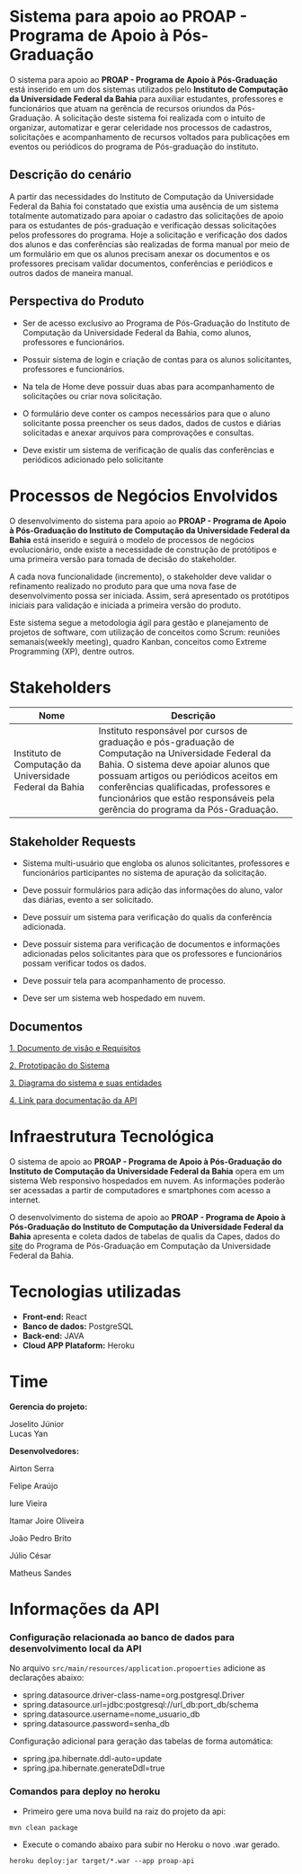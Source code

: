 # Sistema para apoio ao PROAP - Programa de Apoio à Pós-Graduação

O sistema para apoio ao **PROAP - Programa de Apoio à Pós-Graduação** está inserido em um dos sistemas utilizados pelo **Instituto de Computação da Universidade Federal da Bahia** para auxiliar estudantes, professores e funcionários que atuam na gerência de recursos oriundos da Pós-Graduação. A solicitação deste sistema foi realizada com o intuito de organizar, automatizar e gerar celeridade nos processos de cadastros, solicitações e acompanhamento de recursos voltados para publicações em eventos ou periódicos do programa de Pós-graduação do instituto.

## Descrição do cenário

A partir das necessidades do Instituto de Computação da Universidade Federal da Bahia foi constatado que existia uma ausência de um sistema totalmente automatizado para apoiar o cadastro das solicitações de apoio para os estudantes de pós-graduação e verificação dessas solicitações pelos professores do programa. Hoje a solicitação e verificação dos dados dos alunos e das conferências são realizadas de forma manual por meio de um formulário em que os alunos precisam anexar os documentos e os professores precisam validar documentos, conferências e periódicos e outros dados de maneira manual.

## Perspectiva do Produto

-   Ser de acesso exclusivo ao Programa de Pós-Graduação do Instituto de Computação da Universidade Federal da Bahia, como alunos, professores e funcionários.
    
-   Possuir sistema de login e criação de contas para os alunos solicitantes, professores e funcionários.
    
-   Na tela de Home deve possuir duas abas para acompanhamento de solicitações ou criar nova solicitação.
    
-   O formulário deve conter os campos necessários para que o aluno solicitante possa preencher os seus dados, dados de custos e diárias solicitadas e anexar arquivos para comprovações e consultas.
    
-   Deve existir um sistema de verificação de qualis das conferências e periódicos adicionado pelo solicitante

# Processos de Negócios Envolvidos

O desenvolvimento do sistema para apoio ao **PROAP - Programa de Apoio à Pós-Graduação do Instituto de Computação da Universidade Federal da Bahia** está inserido e seguirá o modelo de processos de negócios evolucionário, onde existe a necessidade de construção de protótipos e uma primeira versão para tomada de decisão do stakeholder.

A cada nova funcionalidade (incremento), o stakeholder deve validar o refinamento realizado no produto para que uma nova fase de desenvolvimento possa ser iniciada. Assim, será apresentado os protótipos iniciais para validação e iniciada a primeira versão do produto.

Este sistema segue a metodologia ágil para gestão e planejamento de projetos de software, com utilização de conceitos como Scrum: reuniões semanais(weekly meeting), quadro Kanban, conceitos como Extreme Programming (XP), dentre outros.

# **Stakeholders**

| **Nome** | **Descrição** |
|--|--|
| Instituto de Computação da Universidade Federal da Bahia | Instituto responsável por cursos de graduação e pós-graduação de Computação na Universidade Federal da Bahia. O sistema deve apoiar alunos que possuam artigos ou periódicos aceitos em conferências qualificadas, professores e funcionários que estão responsáveis pela gerência do programa da Pós-Graduação. |


## **Stakeholder Requests**

-   Sistema multi-usuário que engloba os alunos solicitantes, professores e funcionários participantes no sistema de apuração da solicitação.
    
-   Deve possuir formulários para adição das informações do aluno, valor das diárias, evento a ser solicitado.
    
-   Deve possuir um sistema para verificação do qualis da conferência adicionada.
    
-   Deve possuir sistema para verificação de documentos e informações adicionadas pelos solicitantes para que os professores e funcionários possam verificar todos os dados.
    
-   Deve possuir tela para acompanhamento de processo.
    
-   Deve ser um sistema web hospedado em nuvem.

## Documentos

[1. Documento de visão e Requisitos](https://docs.google.com/document/d/1m9wSqd6X_1-cIYyQlSkXVTLkZj8PFWPeTRYjBZ5t95s/edit?usp=sharing)

[2. Prototipação do Sistema](https://www.figma.com/proto/nQ0GpxrbdcIztxa0ZLD0EM/Proap?page-id=29%3A397&node-id=29%3A564&viewport=1703%2C588%2C0.51&scaling=min-zoom&starting-point-node-id=29%3A564)

[3. Diagrama do sistema e suas entidades](https://lucid.app/lucidchart/5cbcb706-400f-424b-b785-d208385853b4/edit?viewport_loc=-172%2C-270%2C1910%2C1554%2C0_0&invitationId=inv_daec2f49-66e4-4959-bf80-d3cdc1f55ec2#)

[4. Link para documentação da API](https://proap-api.herokuapp.com/proap-api/swagger-ui.html#/)


# Infraestrutura Tecnológica

O sistema de apoio ao **PROAP - Programa de Apoio à Pós-Graduação do Instituto de Computação da Universidade Federal da Bahia** opera em um sistema Web responsivo hospedados em nuvem. As informações poderão ser acessadas a partir de computadores e smartphones com acesso a internet.

O desenvolvimento do sistema de apoio ao **PROAP - Programa de Apoio à Pós-Graduação do Instituto de Computação da Universidade Federal da Bahia** apresenta e coleta dados de tabelas de qualis da Capes, dados do [site](https://pgcomp.ufba.br/) do Programa de Pós-Graduação em Computação da Universidade Federal da Bahia.

# Tecnologias utilizadas

- **Front-end:** React 
- **Banco de dados:** PostgreSQL 
- **Back-end:** JAVA 
- **Cloud APP Plataform:** Heroku

# Time

**Gerencia do projeto:**

Joselito Júnior  
Lucas Yan 

**Desenvolvedores:**

Airton Serra

Felipe Araújo 

Iure Vieira 

Itamar Joire Oliveira

João Pedro Brito

Júlio César 

Matheus Sandes 


# Informações da API

### Configuração relacionada ao banco de dados para desenvolvimento local da API

No arquivo `src/main/resources/application.propoerties` adicione as declarações abaixo:

* spring.datasource.driver-class-name=org.postgresql.Driver
* spring.datasource.url=jdbc:postgresql://url_db:port_db/schema
* spring.datasource.username=nome\_usuario\_db
* spring.datasource.password=senha_db

Configuração adicional para geração das tabelas de forma automática:

* spring.jpa.hibernate.ddl-auto=update
* spring.jpa.hibernate.generateDdl=true

### Comandos para deploy no heroku

- Primeiro gere uma nova build na raiz do projeto da api:

`mvn clean package`

- Execute o comando abaixo para subir no Heroku o novo .war gerado.

`heroku deploy:jar target/*.war --app proap-api`